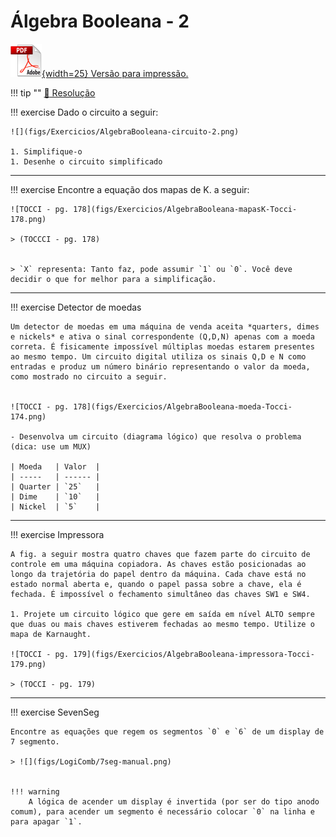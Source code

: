 # Álgebra Booleana - 2

[![](figs/pdf.png){width=25} Versão para impressão.](https://github.com/Insper/Z01.1/raw/main/Exercicios/Exercicio-Algebra-Booleana-2.pdf) 

!!! tip ""
    [:pencil: Resolução](https://github.com/Insper/Z01.1/blob/master/Exercicios/Exercicio-Algebra-Booleana-2-resolucao.pdf)

!!! exercise 
    Dado o circuito a seguir:

    ![](figs/Exercicios/AlgebraBooleana-circuito-2.png)

    1. Simplifique-o
    1. Desenhe o circuito simplificado

------------------------

!!! exercise
    Encontre a equação dos mapas de K. a seguir:

    ![TOCCI - pg. 178](figs/Exercicios/AlgebraBooleana-mapasK-Tocci-178.png)

    > (TOCCCI - pg. 178)


    > `X` representa: Tanto faz, pode assumir `1` ou `0`. Você deve decidir o que for melhor para a simplificação.

------------------------


!!! exercise
    Detector de moedas

    Um detector de moedas em uma máquina de venda aceita *quarters, dimes e nickels* e ativa o sinal correspondente (Q,D,N) apenas com a moeda correta. É fisicamente impossível múltiplas moedas estarem presentes ao mesmo tempo. Um circuito digital utiliza os sinais Q,D e N como entradas e produz um número binário representando o valor da moeda, como mostrado no circuito a seguir.


    ![TOCCI - pg. 178](figs/Exercicios/AlgebraBooleana-moeda-Tocci-174.png)

    - Desenvolva um circuito (diagrama lógico) que resolva o problema (dica: use um MUX)

    | Moeda   | Valor  |
    | -----   | ------ |
    | Quarter | `25`   |
    | Dime    | `10`   |
    | Nickel  | `5`    |

------------------------

!!! exercise
    Impressora

    A fig. a seguir mostra quatro chaves que fazem parte do circuito de controle em uma máquina copiadora. As chaves estão posicionadas ao longo da trajetória do papel dentro da máquina. Cada chave está no estado normal aberta e, quando o papel passa sobre a chave, ela é fechada. É impossível o fechamento simultâneo das chaves SW1 e SW4. 

    1. Projete um circuito lógico que gere em saída em nível ALTO sempre que duas ou mais chaves estiverem fechadas ao mesmo tempo. Utilize o mapa de Karnaught.

    ![TOCCI - pg. 179](figs/Exercicios/AlgebraBooleana-impressora-Tocci-179.png)

    > (TOCCI - pg. 179)

-----------------------

!!! exercise
    SevenSeg

    Encontre as equações que regem os segmentos `0` e `6` de um display de 7 segmento.

    > ![](figs/LogiComb/7seg-manual.png)


    !!! warning
        A lógica de acender um display é invertida (por ser do tipo anodo comum), para acender um segmento é necessário colocar `0` na linha e para apagar `1`.
